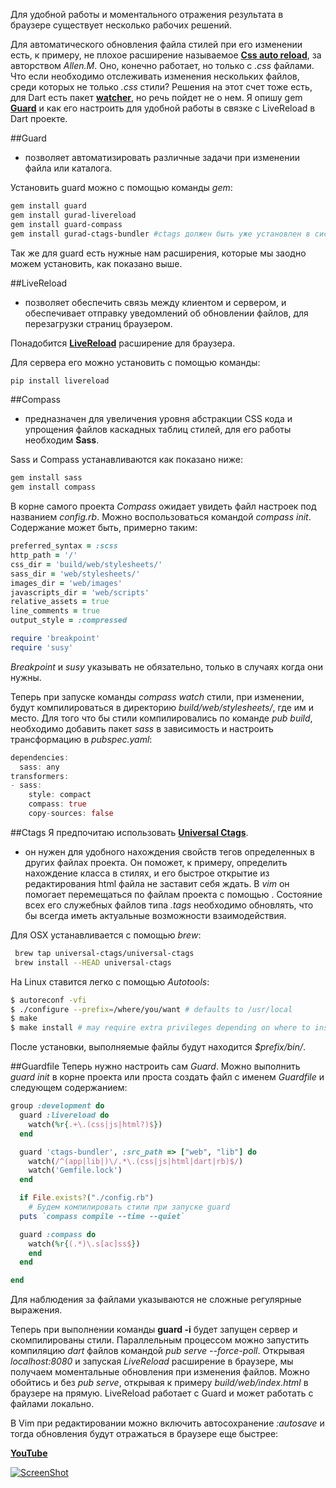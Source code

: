 Для удобной работы и моментального отражения результата в браузере существует несколько рабочих решений.

Для автоматического обновления файла стилей при его изменении есть, к примеру, не плохое расширение называемое [**Css auto reload**](https://chrome.google.com/webstore/detail/css-auto-reload/fiikhcfekfejbleebdkkjjgalkcgjoip), за авторством *Allen.M*. Оно, конечно работает, но только с *.css* файлами. Что если необходимо отслеживать изменения нескольких файлов, среди которых не только *.css* стили? Решения на этот счет тоже есть, для Dart есть пакет [**watcher**](https://pub.dartlang.org/packages/watcher), но речь пойдет не о нем. Я опишу gem [**Guard**](http://guardgem.org/) и как его настроить для удобной работы в связке с LiveReload в Dart проекте.

##Guard 
- позволяет автоматизировать различные задачи при изменении файла или каталога.

Установить guard можно с помощью команды *gem*:
```bash
gem install guard
gem install gurad-livereload
gem install guard-compass
gem install gurad-ctags-bundler #ctags должен быть уже установлен в системе.
```
Так же для guard есть нужные нам расширения, которые мы заодно можем установить, как показано выше.

##LiveReload
- позволяет обеспечить связь между клиентом и сервером, и обеспечивает отправку уведомлений об обновлении файлов, для перезагрузки страниц браузером.

Понадобится [**LiveReload**](https://chrome.google.com/webstore/detail/livereload/jnihajbhpnppcggbcgedagnkighmdlei) расширение для браузера.

Для сервера его можно установить с помощью команды:
```bash
pip install livereload 
```

##Compass
- предназначен для увеличения уровня абстракции CSS кода и упрощения файлов каскадных таблиц стилей, для его работы необходим **Sass**.

Sass и Compass устанавливаются как показано ниже:
```bash
gem install sass
gem install compass
```

В корне самого проекта *Compass* ожидает увидеть файл настроек под названием *config.rb*. Можно воспользоваться командой *compass init*. Содержание может быть, примерно таким:

```ruby
preferred_syntax = :scss
http_path = '/'
css_dir = 'build/web/stylesheets/'
sass_dir = 'web/stylesheets/'
images_dir = 'web/images'
javascripts_dir = 'web/scripts'
relative_assets = true
line_comments = true
output_style = :compressed

require 'breakpoint'
require 'susy'
```
*Breakpoint* и *susy* указывать не обязательно, только в случаях когда они нужны.

Теперь при запуске команды *compass watch* стили, при изменении, будут компилироваться в директорию *build/web/stylesheets/*, где им и место.
Для того что бы стили компилировались по команде *pub build*, необходимо добавить пакет *sass* в зависимость и настроить трансформацию в *pubspec.yaml*:

```dart
dependencies: 
  sass: any
transformers:
- sass:
    style: compact                
    compass: true
    copy-sources: false
```

##Ctags
Я предпочитаю использовать [**Universal Ctags**](https://ctags.io/).
 - он нужен для удобного нахождения свойств тегов определенных в других файлах проекта. Он поможет, к примеру, определить нахождение класса в стилях, и его быстрое открытие из редактирования html файла не заставит себя ждать. В *vim* он помогает перемещаться по файлам проекта с помощью *<c-p>*. Состояние всех его служебных файлов типа *.tags* необходимо обновлять, что бы всегда иметь актуальные возможности взаимодействия.

 Для OSX устанавливается с помощью *brew*:
```bash
 brew tap universal-ctags/universal-ctags
 brew install --HEAD universal-ctags
```
 На Linux ставится легко с помощью *Autotools*:
```bash
$ autoreconf -vfi
$ ./configure --prefix=/where/you/want # defaults to /usr/local
$ make
$ make install # may require extra privileges depending on where to install
```
После установки, выполняемые файлы будут находится *$prefix/bin/*.

##Guardfile
Теперь нужно настроить сам *Guard*. Можно выполнить *guard init* в корне проекта или проста создать файл с именем *Guardfile* и следующем содержанием:
```ruby
group :development do
  guard :livereload do
    watch(%r{.+\.(css|js|html?)$})
  end

  guard 'ctags-bundler', :src_path => ["web", "lib"] do
    watch(/^(app|lib|)\/.*\.(css|js|html|dart|rb)$/)
    watch('Gemfile.lock')
  end

  if File.exists?("./config.rb")
    # Будем компилировать стили при запуске guard
  puts `compass compile --time --quiet`

  guard :compass do
    watch(%r{(.*)\.s[ac]ss$})
    end
  end

end
```
Для наблюдения за файлами указываются не сложные регулярные выражения.

Теперь при выполнении команды **guard -i** будет запущен сервер и скомпилированы стили. Параллельным процессом можно запустить компиляцию *dart* файлов командой *pub serve --force-poll*. Открывая *localhost:8080* и запуская *LiveReload* расширение в браузере, мы получаем моментальные  обновления при изменения файлов. Можно обойтись и без *pub serve*, открывая к примеру *build/web/index.html* в браузере на прямую. LiveReload работает с Guard и может работать с файлами локально.

В Vim при редактировании можно включить автосохранение *:autosave* и тогда обновления будут отражаться в браузере еще быстреe:

[**YouTube**](http://youtu.be/sSlGonSMSuM)

[![ScreenShot](https://raw.githubusercontent.com/Rasarts/Dart-Starter-Kit/preview/2015-03-14%2001_10_42.gif)](http://youtu.be/sSlGonSMSuM)